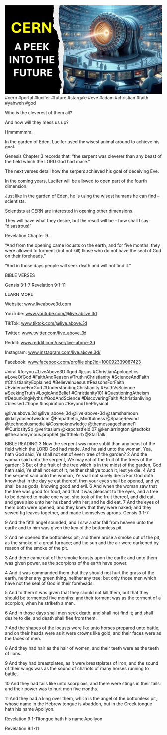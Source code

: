 ![Video cover image](./cover.jpg "cover photo")
#cern #portal #lucifer #future #stargate #eve #adam #christian #faith #yahweh #god

Who is the cleverest of them all?

And how will they mess us up?

Hmmmmmm.

In the garden of Eden, Lucifer used the wisest animal around to achieve his goal.

Genesis Chapter 3 records that: “the serpent was cleverer than any beast of the field which the LORD God had made.”

The next verses detail how the serpent achieved his goal of deceiving Eve.

In the coming years, Lucifer will be allowed to open part of the fourth dimension.

Just like in the garden of Eden, he is using the wisest humans he can find – scientists.

Scientists at CERN are interested in opening other dimensions.

They will have what they desire, but the result will be – how shall I say: “disastrous!”

Revelation Chapter 9.

“And from the opening came locusts on the earth, and for five months, they were allowed to torment (but not kill) those who do not have the seal of God on their foreheads.”

“And in those days people will seek death and will not find it.”

BIBLE VERSES

Gensis 3:1-7
Revelation 9:1-11

LEARN MORE

Website: www.liveabove3d.com

YouTube: www.youtube.com/@live.above.3d

TikTok: www.tiktok.com/@live.above.3d

Twitter: www.twitter.com/live_above_3d

Reddit: www.reddit.com/user/live-above-3d

Instagram: www.instagram.com/live.above.3d/

Facebook: www.facebook.com/profile.php?id=100092339087423

#viral #foryou #LiveAbove3D #god #jesus #ChristianApologetics #LoveOfGod #FaithAndReason #TruthInChristianity #ScienceAndFaith #ChristianityExplained #BelieveInJesus #ReasonsForFaith #EvidenceForGod #UnderstandingChristianity #FaithVsScience #SeekingTruth #LogicAndBelief #Christianity101 #QuestioningAtheism #DebunkingMyths #GodAndScience #DiscoveringFaith #christianliving #blessed #hope #inspiration #BeyondThePhysical

@live.above.3d @live_above_3d @live-above-3d @samshamoun @dailydoseofwisdom @Empathetic_Mindfulness @SpaceRewind @technoplusmedia @Cosmoknowledge @themessagechannel1 @CuriositySp @veritasium @kapchatfield.07 @ken.arrington @tedtoks @the.anonymous.prophet @offthekirb @StarTalk

BIBLE READING
3 Now the serpent was more subtil than any beast of the field which the LORD God had made. And he said unto the woman, Yea, hath God said, Ye shall not eat of every tree of the garden?
2 And the woman said unto the serpent, We may eat of the fruit of the trees of the garden:
3 But of the fruit of the tree which is in the midst of the garden, God hath said, Ye shall not eat of it, neither shall ye touch it, lest ye die.
4 And the serpent said unto the woman, Ye shall not surely die:
5 For God doth know that in the day ye eat thereof, then your eyes shall be opened, and ye shall be as gods, knowing good and evil.
6 And when the woman saw that the tree was good for food, and that it was pleasant to the eyes, and a tree to be desired to make one wise, she took of the fruit thereof, and did eat, and gave also unto her husband with her; and he did eat.
7 And the eyes of them both were opened, and they knew that they were naked; and they sewed fig leaves together, and made themselves aprons.
Gensis 3:1-7

9 And the fifth angel sounded, and I saw a star fall from heaven unto the earth: and to him was given the key of the bottomless pit.

2 And he opened the bottomless pit; and there arose a smoke out of the pit, as the smoke of a great furnace; and the sun and the air were darkened by reason of the smoke of the pit.

3 And there came out of the smoke locusts upon the earth: and unto them was given power, as the scorpions of the earth have power.

4 And it was commanded them that they should not hurt the grass of the earth, neither any green thing, neither any tree; but only those men which have not the seal of God in their foreheads.

5 And to them it was given that they should not kill them, but that they should be tormented five months: and their torment was as the torment of a scorpion, when he striketh a man.

6 And in those days shall men seek death, and shall not find it; and shall desire to die, and death shall flee from them.

7 And the shapes of the locusts were like unto horses prepared unto battle; and on their heads were as it were crowns like gold, and their faces were as the faces of men.

8 And they had hair as the hair of women, and their teeth were as the teeth of lions.

9 And they had breastplates, as it were breastplates of iron; and the sound of their wings was as the sound of chariots of many horses running to battle.

10 And they had tails like unto scorpions, and there were stings in their tails: and their power was to hurt men five months.

11 And they had a king over them, which is the angel of the bottomless pit, whose name in the Hebrew tongue is Abaddon, but in the Greek tongue hath his name Apollyon.

Revelation 9:1-11tongue hath his name Apollyon.

Revelation 9:1-11